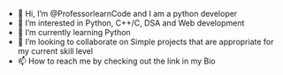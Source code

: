 - 👋 Hi, I’m @ProfessorlearnCode and I am a python developer
- 👀 I’m interested in Python, C++/C, DSA and Web development
- 🌱 I’m currently learning Python
- 💞️ I’m looking to collaborate on Simple projects that are appropriate for my current skill level
- 📫 How to reach me by checking out the link in my Bio

